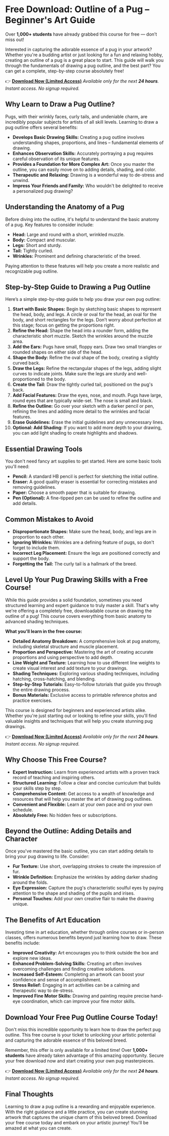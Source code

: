 # Free Download: Outline of a Pug – Beginner's Art Guide

Over **1,000+ students** have already grabbed this course for free — don’t miss out!

Interested in capturing the adorable essence of a pug in your artwork? Whether you're a budding artist or just looking for a fun and relaxing hobby, creating an outline of a pug is a great place to start. This guide will walk you through the fundamentals of drawing a pug outline, and the best part? You can get a complete, step-by-step course absolutely free!

👉 [**Download Now (Limited Access)**](https://udemywork.com/outline-of-a-pug)
_Available only for the next **24 hours**. Instant access. No signup required._

## Why Learn to Draw a Pug Outline?

Pugs, with their wrinkly faces, curly tails, and undeniable charm, are incredibly popular subjects for artists of all skill levels. Learning to draw a pug outline offers several benefits:

*   **Develops Basic Drawing Skills:** Creating a pug outline involves understanding shapes, proportions, and lines – fundamental elements of drawing.
*   **Enhances Observation Skills:** Accurately portraying a pug requires careful observation of its unique features.
*   **Provides a Foundation for More Complex Art:** Once you master the outline, you can easily move on to adding details, shading, and color.
*   **Therapeutic and Relaxing:** Drawing is a wonderful way to de-stress and unwind.
*   **Impress Your Friends and Family:** Who wouldn't be delighted to receive a personalized pug drawing?

## Understanding the Anatomy of a Pug

Before diving into the outline, it's helpful to understand the basic anatomy of a pug. Key features to consider include:

*   **Head:** Large and round with a short, wrinkled muzzle.
*   **Body:** Compact and muscular.
*   **Legs:** Short and sturdy.
*   **Tail:** Tightly curled.
*   **Wrinkles:** Prominent and defining characteristic of the breed.

Paying attention to these features will help you create a more realistic and recognizable pug outline.

## Step-by-Step Guide to Drawing a Pug Outline

Here’s a simple step-by-step guide to help you draw your own pug outline:

1.  **Start with Basic Shapes:** Begin by sketching basic shapes to represent the head, body, and legs. A circle or oval for the head, an oval for the body, and short rectangles for the legs. Don’t worry about perfection at this stage; focus on getting the proportions right.
2.  **Refine the Head:** Shape the head into a rounder form, adding the characteristic short muzzle. Sketch the wrinkles around the muzzle area.
3.  **Add the Ears:** Pugs have small, floppy ears. Draw two small triangles or rounded shapes on either side of the head.
4.  **Shape the Body:** Refine the oval shape of the body, creating a slightly curved back.
5.  **Draw the Legs:** Refine the rectangular shapes of the legs, adding slight curves to indicate joints. Make sure the legs are sturdy and well-proportioned to the body.
6.  **Create the Tail:** Draw the tightly curled tail, positioned on the pug's back.
7.  **Add Facial Features:** Draw the eyes, nose, and mouth. Pugs have large, round eyes that are typically wide-set. The nose is small and black.
8.  **Refine the Outline:** Go over your sketch with a darker pencil or pen, refining the lines and adding more detail to the wrinkles and facial features.
9.  **Erase Guidelines:** Erase the initial guidelines and any unnecessary lines.
10. **Optional: Add Shading:** If you want to add more depth to your drawing, you can add light shading to create highlights and shadows.

## Essential Drawing Tools

You don't need fancy art supplies to get started. Here are some basic tools you'll need:

*   **Pencil:** A standard HB pencil is perfect for sketching the initial outline.
*   **Eraser:** A good quality eraser is essential for correcting mistakes and removing guidelines.
*   **Paper:** Choose a smooth paper that is suitable for drawing.
*   **Pen (Optional):** A fine-tipped pen can be used to refine the outline and add details.

## Common Mistakes to Avoid

*   **Disproportionate Shapes:** Make sure the head, body, and legs are in proportion to each other.
*   **Ignoring Wrinkles:** Wrinkles are a defining feature of pugs, so don't forget to include them.
*   **Incorrect Leg Placement:** Ensure the legs are positioned correctly and support the body.
*   **Forgetting the Tail:** The curly tail is a hallmark of the breed.

## Level Up Your Pug Drawing Skills with a Free Course!

While this guide provides a solid foundation, sometimes you need structured learning and expert guidance to truly master a skill. That's why we're offering a completely free, downloadable course on drawing the outline of a pug! This course covers everything from basic anatomy to advanced shading techniques.

**What you'll learn in the free course:**

*   **Detailed Anatomy Breakdown:** A comprehensive look at pug anatomy, including skeletal structure and muscle placement.
*   **Proportion and Perspective:** Mastering the art of creating accurate proportions and using perspective to add depth.
*   **Line Weight and Texture:** Learning how to use different line weights to create visual interest and add texture to your drawings.
*   **Shading Techniques:** Exploring various shading techniques, including hatching, cross-hatching, and blending.
*   **Step-by-Step Tutorials:** Easy-to-follow tutorials that guide you through the entire drawing process.
*   **Bonus Materials:** Exclusive access to printable reference photos and practice exercises.

This course is designed for beginners and experienced artists alike. Whether you're just starting out or looking to refine your skills, you'll find valuable insights and techniques that will help you create stunning pug drawings.

👉 [**Download Now (Limited Access)**](https://udemywork.com/outline-of-a-pug)
_Available only for the next **24 hours**. Instant access. No signup required._

## Why Choose This Free Course?

*   **Expert Instruction:** Learn from experienced artists with a proven track record of teaching and inspiring others.
*   **Structured Learning:** Follow a clear and concise curriculum that builds your skills step by step.
*   **Comprehensive Content:** Get access to a wealth of knowledge and resources that will help you master the art of drawing pug outlines.
*   **Convenient and Flexible:** Learn at your own pace and on your own schedule.
*   **Absolutely Free:** No hidden fees or subscriptions.

## Beyond the Outline: Adding Details and Character

Once you've mastered the basic outline, you can start adding details to bring your pug drawing to life. Consider:

*   **Fur Texture:** Use short, overlapping strokes to create the impression of fur.
*   **Wrinkle Definition:** Emphasize the wrinkles by adding darker shading around the folds.
*   **Eye Expression:** Capture the pug's characteristic soulful eyes by paying attention to the shape and shading of the pupils and irises.
*   **Personal Touches:** Add your own creative flair to make the drawing unique.

## The Benefits of Art Education

Investing time in art education, whether through online courses or in-person classes, offers numerous benefits beyond just learning how to draw. These benefits include:

*   **Improved Creativity:** Art encourages you to think outside the box and explore new ideas.
*   **Enhanced Problem-Solving Skills:** Creating art often involves overcoming challenges and finding creative solutions.
*   **Increased Self-Esteem:** Completing an artwork can boost your confidence and sense of accomplishment.
*   **Stress Relief:** Engaging in art activities can be a calming and therapeutic way to de-stress.
*   **Improved Fine Motor Skills:** Drawing and painting require precise hand-eye coordination, which can improve your fine motor skills.

## Download Your Free Pug Outline Course Today!

Don't miss this incredible opportunity to learn how to draw the perfect pug outline. This free course is your ticket to unlocking your artistic potential and capturing the adorable essence of this beloved breed.

Remember, this offer is only available for a limited time! Over **1,000+ students** have already taken advantage of this amazing opportunity. Secure your free download now and start creating your own pug masterpieces.

👉 [**Download Now (Limited Access)**](https://udemywork.com/outline-of-a-pug)
_Available only for the next **24 hours**. Instant access. No signup required._

## Final Thoughts

Learning to draw a pug outline is a rewarding and enjoyable experience. With the right guidance and a little practice, you can create stunning artwork that captures the unique charm of this beloved breed. Download your free course today and embark on your artistic journey! You'll be amazed at what you can create.
